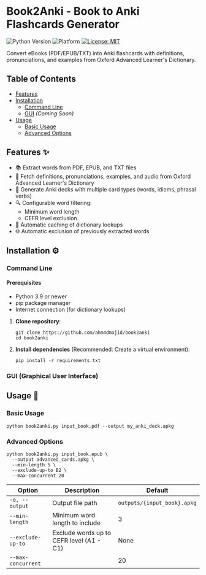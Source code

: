 # Book2Anki - Book to Anki Flashcards Generator

![Python Version](https://img.shields.io/badge/python-3.9%2B-blue)
![Platform](https://img.shields.io/badge/platform-Windows%20%7C%20Linux%20%7C%20macOS-lightgrey)
[![License: MIT](https://img.shields.io/badge/License-MIT-yellow.svg)](https://opensource.org/licenses/MIT)

Convert eBooks (PDF/EPUB/TXT) into Anki flashcards with definitions, pronunciations, and examples from Oxford Advanced Learner's Dictionary.


## Table of Contents
- [Features](#features-)
- [Installation](#installation)
  - [Command Line](#command-line)
  - [GUI](#gui-graphical-user-interface) *(Coming Soon)*
- [Usage](#usage-)
  - [Basic Usage](#basic-usage)
  - [Advanced Options](#advanced-options)


## Features ✨
- 📚 Extract words from PDF, EPUB, and TXT files
- 🏫 Fetch definitions, pronunciations, examples, and audio from Oxford Advanced Learner's Dictionary
- 🎴 Generate Anki decks with multiple card types (words, idioms, phrasal verbs)
- 🔍 Configurable word filtering:
  - Minimum word length
  - CEFR level exclusion
- 📁 Automatic caching of dictionary lookups
- 🌐 Automatic exclusion of previously extracted words

## Installation ⚙️

### Command Line
#### Prerequisites
- Python 3.9 or newer
- pip package manager
- Internet connection (for dictionary lookups)

1. **Clone repository**:
   ```
   git clone https://github.com/ahm4dmajid/book2anki
   cd book2anki
   ```
   
2. **Install dependencies** (Recommended: Create a virtual environment):
    ```
    pip install -r requirements.txt
    ```
### GUI (Graphical User Interface)


## Usage 🚀
### Basic Usage
```
python book2anki.py input_book.pdf --output my_anki_deck.apkg
```

### Advanced Options
```
python book2anki.py input_book.epub \
  --output advanced_cards.apkg \
  --min-length 5 \
  --exclude-up-to B2 \
  --max-concurrent 20
```


| Option |	Description | Default |
| ------ | ------------ | ------- |
| `-o, --output` |	Output file path |	`outputs/{input_book}.apkg` |
| `--min-length` |	Minimum word length to include |	3 |
| `--exclude-up-to` |	Exclude words up to CEFR level (A1 - C1)	| None |
| `--max-concurrent` | | 20 |


